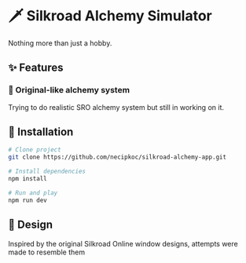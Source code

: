 # 🗡️ Silkroad Alchemy Simulator

Nothing more than just a hobby.

## ✨ Features

### 🎯 Original-like alchemy system

Trying to do realistic SRO alchemy system but still in working on it.

## 🚀 Installation

```bash
# Clone project
git clone https://github.com/necipkoc/silkroad-alchemy-app.git

# Install dependencies
npm install

# Run and play
npm run dev
```

## 🎨 Design

Inspired by the original Silkroad Online window designs, attempts were made to resemble them
